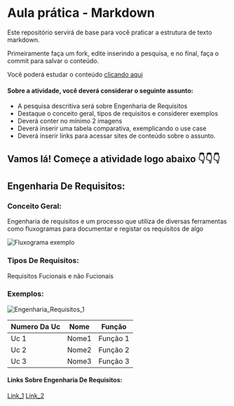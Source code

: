 # Aula prática - Markdown

Este repositório servirá de base para você praticar a estrutura de texto markdown. 

Primeiramente faça um fork, edite inserindo a pesquisa, e no final, faça o commit para salvar o conteúdo.

Você poderá estudar o conteúdo [clicando aqui](https://docs.pipz.com/central-de-ajuda/learning-center/guia-basico-de-markdown#open)

#### Sobre a atividade, você deverá considerar o seguinte assunto:

- A pesquisa descritiva será sobre Engenharia de Requisitos
- Destaque o conceito geral, tipos de requisitos e considerer exemplos
- Deverá conter no mínimo 2 imagens
- Deverá inserir uma tabela comparativa, exemplicando o use case
- Deverá inserir links para acessar sites de conteúdo sobre o assunto.


## Vamos lá! Começe a atividade logo abaixo 👇👇👇

## Engenharia De Requisitos:

### Conceito Geral:
Engenharia de requisitos e um processo que utiliza de diversas ferramentas como fluxogramas para documentar e registar os requisitos de algo 

![Fluxograma exemplo](https://github.com/Davi8002/AulaMarkdown/assets/164496370/147ff8d9-b0a2-4136-b3f8-028a21b8e291)

### Tipos De Requisitos:
Requisitos Fucionais e não Fucionais 

### Exemplos:



![Engenharia_Requisitos_1](https://github.com/Davi8002/AulaMarkdown/assets/164496370/9460f8f8-32fb-4936-99ca-a6ab6e6c7d85)

   Numero Da Uc | Nome | Função
---------------------|------|-------
Uc 1                 | Nome1 | Função 1
Uc 2                 | Nome2 | Função 2
Uc 3                 | Nome3 | Função 3




#### Links Sobre Engenharia De Requisitos:

[Link_1](https://querobolsa.com.br/revista/engenharia-de-requisitos)
[Link_2](https://www.devmedia.com.br/introducao-a-engenharia-de-requisitos/8034)


